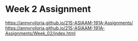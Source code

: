 # Week 2 Assignment
https://annyrviloria.github.io/21S-ASIAAM-191A-Assignments/
https://annyrviloria.github.io/21S-ASIAAM-191A-Assignments/Week_02/index.html
